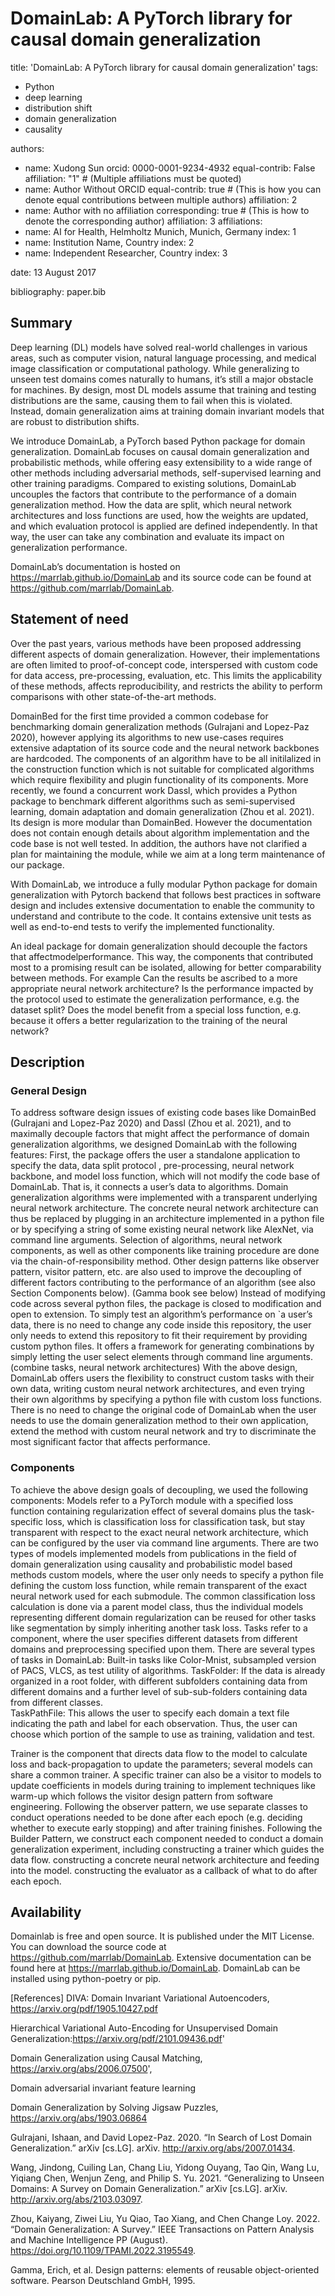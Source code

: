 # DomainLab: A PyTorch library for causal domain generalization

title: 'DomainLab: A PyTorch library for causal domain generalization'
tags:
  - Python
  - deep learning
  - distribution shift
  - domain generalization
  - causality

authors:
  - name: Xudong Sun
    orcid: 0000-0001-9234-4932
    equal-contrib: False
    affiliation: "1" # (Multiple affiliations must be quoted)
  - name: Author Without ORCID
    equal-contrib: true # (This is how you can denote equal contributions between multiple authors)
    affiliation: 2
  - name: Author with no affiliation
    corresponding: true # (This is how to denote the corresponding author)
    affiliation: 3
affiliations:
 - name: AI for Health, Helmholtz Munich, Munich, Germany
   index: 1
 - name: Institution Name, Country
   index: 2
 - name: Independent Researcher, Country
   index: 3

date: 13 August 2017

bibliography: paper.bib

## Summary
Deep learning (DL) models have solved real-world challenges in various areas, such as computer vision, natural language processing, and medical image classification or computational pathology. While generalizing to unseen test domains comes naturally to humans, it’s still a major obstacle for machines. By design, most DL models assume that training and testing distributions are the same, causing them to fail when this is violated. Instead, domain generalization aims at training domain invariant models that are robust to distribution shifts. 

We introduce DomainLab, a PyTorch based Python package for domain generalization. DomainLab focuses on causal domain generalization and probabilistic methods, while offering easy extensibility to a wide range of other methods including adversarial methods, self-supervised learning and other training paradigms. Compared to existing solutions, DomainLab uncouples the factors that contribute to the performance of a domain generalization method. How the data are split, which neural network architectures and loss functions are used, how the weights are updated, and which evaluation protocol is applied are defined independently. In that way, the user can take any combination and evaluate its impact on generalization performance. 

DomainLab’s documentation is hosted on https://marrlab.github.io/DomainLab and its source code can be found at https://github.com/marrlab/DomainLab. 

## Statement of need 

Over the past years, various methods have been proposed addressing different aspects of domain generalization. However, their implementations are often limited to proof-of-concept code, interspersed with custom code for data access, pre-processing, evaluation, etc. This limits the applicability of these methods, affects reproducibility, and restricts the ability to perform comparisons with other state-of-the-art methods. 

DomainBed for the first time provided a common codebase for benchmarking domain generalization methods (Gulrajani and Lopez-Paz 2020), however applying its algorithms to new use-cases requires extensive adaptation of its source code and the neural network backbones are hardcoded. The components of an algorithm have to be all initilalized in the construction function which is not suitable for complicated algorithms which require flexibility and plugin functionality of its components. More recently, we found a concurrent work Dassl, which provides a Python package to benchmark different algorithms such as semi-supervised learning, domain adaptation and domain generalization (Zhou et al. 2021). Its design is more modular than DomainBed. However the documentation does not contain enough details about algorithm implementation and the code base is not well tested. In addition, the authors have not clarified a plan for maintaining the module, while we aim at a long term maintenance of our package. 

With DomainLab, we introduce a fully modular Python package for domain generalization with Pytorch backend that follows best practices in software design and includes extensive documentation to enable the community to understand and contribute to the code. It contains extensive unit tests as well as end-to-end tests to verify the implemented functionality. 

An ideal package for domain generalization should decouple the factors that affectmodelperformance. This way, the components that contributed most to a promising result can be isolated, allowing for better comparability between methods. For example
Can the results be ascribed to a more appropriate neural network architecture? 
Is the performance impacted by the  protocol used to estimate the generalization performance, e.g. the dataset split? 
Does the model benefit from a special loss function, e.g. because it offers a better regularization to the training of the neural network?

## Description
### General Design 
To address software design issues of existing code bases like DomainBed (Gulrajani and Lopez-Paz 2020) and Dassl (Zhou et al. 2021), and to maximally decouple factors that might affect the performance of domain generalization algorithms, we designed DomainLab with the following features:
First, the package offers the user a standalone application to specify the data, data split protocol , pre-processing, neural network backbone, and model loss function, which will not modify the code base of DomainLab. That is, it connects a user’s data to algorithms.
Domain generalization algorithms were implemented with a transparent underlying neural network architecture. The concrete neural network architecture can thus be replaced by plugging in an  architecture implemented in a python file or by specifying a string of some existing neural network like AlexNet, via command line arguments.
Selection of algorithms, neural network components, as well as other components like training procedure are done via the chain-of-responsibility method. Other design patterns like observer pattern, visitor pattern, etc. are also used to improve the decoupling of different factors contributing to the performance of an algorithm (see also Section Components below).  (Gamma book see below)
Instead of modifying code across several python files, the package is closed to modification and open to extension. To simply test an algorithm’s performance on `a user’s data, there is no need to change any code inside this repository, the user only needs to extend this repository to fit their requirement by providing custom python files. 
It offers a framework for generating combinations by simply letting the user select elements through command line arguments. (combine tasks, neural network architectures)
With the above design, DomainLab offers users the flexibility to construct custom tasks with their own data, writing custom neural network architectures, and even trying their own algorithms by specifying a python file with custom loss functions. There is no need to change the original code of DomainLab when the user needs to use the domain generalization method to their own application, extend the method with custom neural network and try to discriminate the most significant factor that affects performance. 
### Components  
To achieve the above design goals of decoupling, we used the following components:
Models refer to a PyTorch module with a specified loss function containing regularization effect of several domains plus the task-specific loss, which is classification loss for classification task, but stay transparent with respect to the exact neural network architecture, which can be configured by the user via command line arguments. There are two types of models
implemented models from publications in the field of domain generalization using causality and probabilistic model based methods
custom models, where the user only needs to specify a python file defining the custom loss function, while remain transparent of the exact neural network used for each submodule. 
	The common classification loss calculation is done via a parent model class, thus the individual models representing different domain regularization can be reused for other tasks like segmentation by simply inheriting another task loss. 
Tasks refer to a component, where the user specifies different datasets from different domains and preprocessing specified upon them. There are several types of tasks in DomainLab:
Built-in tasks like Color-Mnist, subsampled version of PACS, VLCS, as test utility of algorithms.
TaskFolder: If the data is already organized in a root folder, with different subfolders containing data from different domains and a further level of sub-sub-folders containing data from different classes.   
TaskPathFile: This allows the user to specify each domain a text file indicating the path and label for each observation. Thus, the user can choose which portion of the sample to use as training, validation and test. 

Trainer is the component that directs data flow to the model to calculate loss and back-propagation to update the parameters; several models can share a common trainer. A specific trainer can also be a visitor to models to update coefficients in models during training to implement techniques like warm-up which follows the visitor design pattern from software engineering. 
Following the observer pattern, we use separate classes to conduct operations needed to be done after each epoch (e.g. deciding whether to execute early stopping) and after training finishes. 
Following the Builder Pattern, we construct each component needed to conduct a domain generalization experiment, including 
constructing a trainer which guides the data flow.
constructing a concrete neural network architecture and feeding into the model.
constructing the evaluator as a callback of what to do after each epoch.

## Availability
Domainlab is free and open source. It is published under the MIT License. You can download the source code at https://github.com/marrlab/DomainLab. Extensive documentation can be found here at https://marrlab.github.io/DomainLab. DomainLab can be installed using python-poetry or pip.



[References]
DIVA: Domain Invariant Variational Autoencoders, https://arxiv.org/pdf/1905.10427.pdf

Hierarchical Variational Auto-Encoding for Unsupervised Domain Generalization:https://arxiv.org/pdf/2101.09436.pdf'

Domain Generalization using Causal Matching, https://arxiv.org/abs/2006.07500',

Domain adversarial invariant feature learning

Domain Generalization by Solving Jigsaw Puzzles, https://arxiv.org/abs/1903.06864

Gulrajani, Ishaan, and David Lopez-Paz. 2020. “In Search of Lost Domain Generalization.” arXiv [cs.LG]. arXiv. http://arxiv.org/abs/2007.01434.

Wang, Jindong, Cuiling Lan, Chang Liu, Yidong Ouyang, Tao Qin, Wang Lu, Yiqiang Chen, Wenjun Zeng, and Philip S. Yu. 2021. “Generalizing to Unseen Domains: A Survey on Domain Generalization.” arXiv [cs.LG]. arXiv. http://arxiv.org/abs/2103.03097.

Zhou, Kaiyang, Ziwei Liu, Yu Qiao, Tao Xiang, and Chen Change Loy. 2022. “Domain Generalization: A Survey.” IEEE Transactions on Pattern Analysis and Machine Intelligence PP (August). https://doi.org/10.1109/TPAMI.2022.3195549.

Gamma, Erich, et al. Design patterns: elements of reusable object-oriented software. Pearson Deutschland GmbH, 1995.
